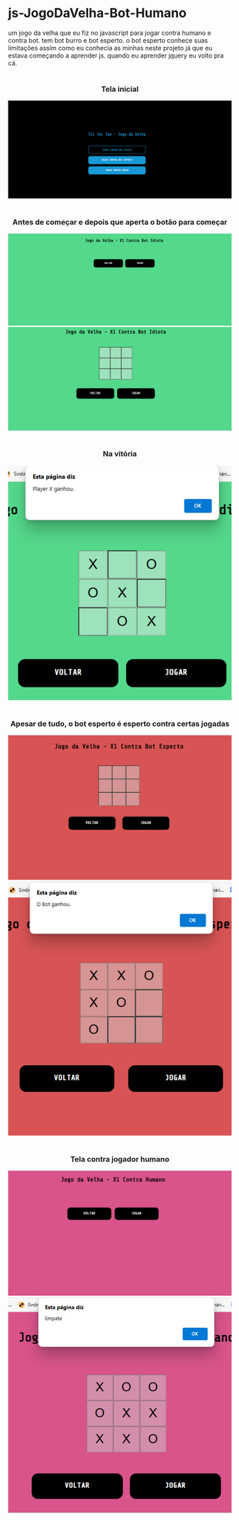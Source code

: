 # js-JogoDaVelha-Bot-Humano
um jogo da velha que eu fiz no javascript para jogar contra humano e contra bot. tem bot burro e bot esperto. o bot esperto conhece suas limitações assim como eu conhecia as minhas neste projeto já que eu estava começando a aprender js. quando eu aprender jquery eu volto pra cá.
<br><br>
<div align="center">
  <h3>Tela inicial</h3>
  <img src="ImagensGit/1.png">
</div>
<br>
<div align="center">
  <h3>Antes de começar e depois que aperta o botão para começar</h3>
  <img src="ImagensGit/2.png"><img src="ImagensGit/3.png">
</div>
<br>
<div align="center">
  <h3>Na vitória</h3>
  <img src="ImagensGit/4.png">
</div>
<br>
<div align="center">
  <h3>Apesar de tudo, o bot esperto é esperto contra certas jogadas</h3>
  <img src="ImagensGit/5.png"><img src="ImagensGit/6.png">
</div>
<br>
<div align="center">
  <h3>Tela contra jogador humano</h3>
  <img src="ImagensGit/7.png"><img src="ImagensGit/8.png">
</div>
<br>
